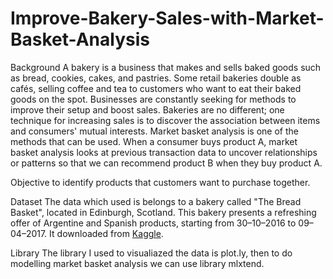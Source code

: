 # Improve-Bakery-Sales-with-Market-Basket-Analysis

Background
A bakery is a business that makes and sells baked goods such as bread, cookies, cakes, and pastries. Some retail bakeries double as cafés, selling coffee and tea to customers who want to eat their baked goods on the spot. Businesses are constantly seeking for methods to improve their setup and boost sales. Bakeries are no different; one technique for increasing sales is to discover the association between items and consumers' mutual interests. Market basket analysis is one of the methods that can be used. When a consumer buys product A, market basket analysis looks at previous transaction data to uncover relationships or patterns so that we can recommend product B when they buy product A.

Objective
to identify products that customers want to purchase together.

Dataset
The data  which used is belongs to a bakery called "The Bread Basket", located in Edinburgh, Scotland. This bakery presents a refreshing offer of Argentine and Spanish products,  starting from 30–10–2016 to 09–04–2017. It downloaded from [Kaggle](https://www.kaggle.com/sulmansarwar/transactions-from-a-bakery).

Library
The library I used to visualiazed the data is plot.ly, then to do modelling market basket analysis we can use library mlxtend.


